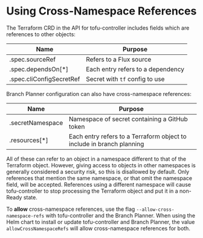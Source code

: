 # Using Cross-Namespace References

The Terraform CRD in the API for tofu-controller includes fields which are references to other objects:

| Name | Purpose |
|------|---------|
| .spec.sourceRef | Refers to a Flux source |
| .spec.dependsOn[*] | Each entry refers to a dependency |
| .spec.cliConfigSecretRef | Secret with `tf` config to use |

Branch Planner configuration can also have cross-namespace references:

| Name | Purpose |
|------|---------|
| .secretNamespace | Namespace of secret containing a GitHub token |
| .resources[*] | Each entry refers to a Terraform object to include in branch planning |

All of these can refer to an object in a namespace different to that of the Terraform object. However, giving access to objects in other namespaces is generally considered a security risk, so this is disallowed by default. Only references that mention the same namespace, or that omit the namespace field, will be accepted. References using a different namespace will cause tofu-controller to stop processing the Terraform object and put it in a non-Ready state.

To **allow** cross-namespace references, use the flag `--allow-cross-namespace-refs` with tofu-controller and the Branch Planner. When using the Helm chart to install or update tofu-controller and Branch Planner, the value `allowCrossNamespaceRefs` will allow cross-namespace references for both.
